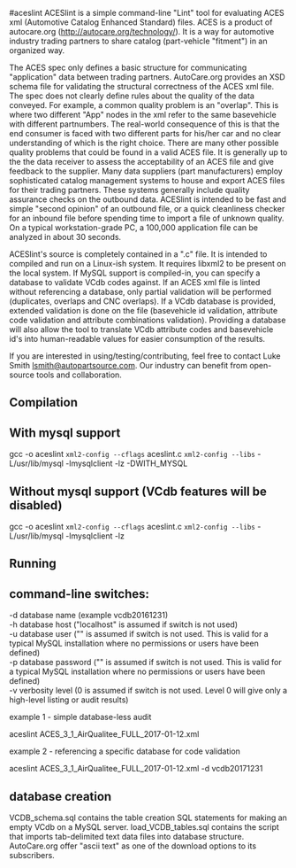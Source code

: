 #aceslint
ACESlint is a simple command-line "Lint" tool for evaluating ACES xml (Automotive Catalog Enhanced Standard) files.
ACES is a product of autocare.org (http://autocare.org/technology/). It is a way for automotive industry trading partners to 
share catalog (part-vehicle "fitment") in an organized way.

 The ACES spec only defines a basic structure for communicating "application" data between trading partners. AutoCare.org
provides an XSD schema file for validating the structural correctness of the ACES xml file. The spec does not clearly define
rules about the quality of the data conveyed. For example, a common quality problem is an "overlap".
This is where two different "App" nodes in the xml refer to the same basevehicle with different partnumbers. The real-world
consequence of this is that the end consumer is faced with two different parts for his/her car and no clear understanding 
of which is the right choice. There are many other possible quality problems that could be found in a valid ACES file. It is
generally up to the the data receiver to assess the acceptability of an ACES file and give feedback to the supplier. Many 
data suppliers (part manufacturers) employ sophisticated catalog management systems to house and export ACES files for their
trading partners. These systems generally include quality assurance checks on the outbound data. ACESlint is intended to be
fast and simple "second opinion" of an outbound file, or a quick cleanliness checker for an inbound file before spending time
to import a file of unknown quality. On a typical workstation-grade PC, a 100,000 application file can be analyzed in about 
30 seconds.

 ACESlint's source is completely contained in a ".c" file. It is intended to compiled and run on a Linux-ish system. 
It requires libxml2 to be present on the local system. If MySQL support is compiled-in, you can specify a database to validate 
VCdb codes against. If an ACES xml file is linted without referencing a database, only partial validation will be performed 
(duplicates, overlaps and CNC overlaps). If a VCdb database is provided, extended validation is done on the file 
(basevehicle id validation, attribute code validation  and attribute combinations validation). Providing a database will also
allow the tool to translate VCdb attribute codes and basevehicle id's into human-readable values for easier consumption of
the results.

If you are interested in using/testing/contributing, feel free to contact Luke Smith lsmith@autopartsource.com. Our industry
can benefit from open-source tools and collaboration. 


Compilation
----------------------------

With mysql support
------------------
gcc -o aceslint `xml2-config --cflags` aceslint.c `xml2-config --libs` -L/usr/lib/mysql -lmysqlclient -lz -DWITH_MYSQL


Without mysql support (VCdb features will be disabled)
------------------
gcc -o aceslint `xml2-config --cflags` aceslint.c `xml2-config --libs` -L/usr/lib/mysql -lmysqlclient -lz



Running
---------------------------

command-line switches:
-----------------
-d  database name (example vcdb20161231)<br/>
-h  database host ("localhost" is assumed if switch is not used)<br/>
-u  database user ("" is assumed if switch is not used. This is valid for a typical MySQL installation where no permissions or users have been defined)<br/>
-p  database password ("" is assumed if switch is not used. This is valid for a typical MySQL installation where no permissions or users have been defined)<br/>
-v  verbosity level (0 is assumed if switch is not used. Level 0 will give only a high-level listing or audit results)<br/>


example 1 - simple database-less audit

aceslint ACES_3_1_AirQualitee_FULL_2017-01-12.xml

example 2 - referencing a specific database for code validation

aceslint ACES_3_1_AirQualitee_FULL_2017-01-12.xml -d vcdb20171231



database creation
--------------------------
VCDB_schema.sql contains the table creation SQL statements for making an empty VCdb on a MySQL server. 
load_VCDB_tables.sql contains the script that imports tab-delimited text data files into database structure. AutoCare.org offer 
"ascii text" as one of the download options to its subscribers.









